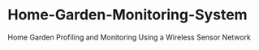 # Home-Garden-Monitoring-System
Home Garden Profiling and Monitoring Using a Wireless Sensor Network
